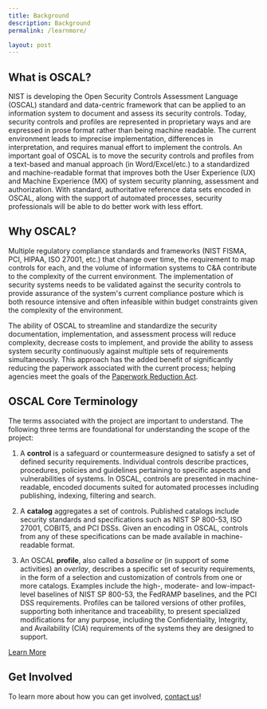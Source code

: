 ```yaml
---
title: Background
description: Background
permalink: /learnmore/

layout: post
---
```


## What is OSCAL?

NIST is developing the Open Security Controls Assessment Language (OSCAL) standard and data-centric framework that can be applied to an information system to document and assess its security controls. Today, security controls and profiles are represented in proprietary ways and are expressed in prose format rather than being machine readable. The current environment leads to imprecise implementation, differences in interpretation, and requires manual effort to implement the controls. An important goal of OSCAL is to move the security controls and profiles from a text-based and manual approach (in Word/Excel/etc.) to a standardized and machine-readable format that improves both the User Experience (UX) and Machine Experience (MX) of system security planning, assessment and authorization. With standard, authoritative reference data sets encoded in OSCAL, along with the support of automated processes, security professionals will be able to do better work with less effort.

## Why OSCAL?

Multiple regulatory compliance standards and frameworks (NIST FISMA, PCI, HIPAA, ISO 27001, etc.) that change over time, the requirement to map controls for each, and the volume of information systems to C&A contribute to the complexity of the current environment. The implementation of security systems needs to be validated against the security controls to provide assurance of the system's current compliance posture which is both resource intensive and often infeasible within budget constraints given the complexity of the environment.

The ability of OSCAL to streamline and standardize the security documentation, implementation, and assessment process will reduce complexity, decrease costs to implement, and provide the ability to assess system security continuously against multiple sets of requirements simultaneously. This approach has the added benefit of significantly reducing the paperwork associated with the current process; helping agencies meet the goals of the [Paperwork Reduction Act](https://en.wikipedia.org/wiki/Paperwork_Reduction_Act).

## OSCAL Core Terminology

The terms associated with the project are important to understand. The following three terms are foundational for understanding the scope of the project:

1. A **control** is a safeguard or countermeasure designed to satisfy a set of defined security requirements. Individual controls describe practices, procedures, policies and guidelines pertaining to specific aspects and vulnerabilities of systems. In OSCAL, controls are presented in machine-readable, encoded documents suited for automated processes including publishing, indexing, filtering and search.
 
2. A **catalog** aggregates a set of controls. Published catalogs include security standards and specifications such as NIST SP 800-53, ISO 27001, COBIT5, and PCI DSSs. Given an encoding in OSCAL, controls from any of these specifications can be made available in machine-readable format.

3. An OSCAL **profile**, also called a *baseline* or (in support of some activities) an *overlay*, describes a specific set of security requirements, in the form of a selection and customization of controls from one or more catalogs. Examples include the high-, moderate- and low-impact-level baselines of NIST SP 800-53, the FedRAMP baselines, and the PCI DSS requirements. Profiles can be tailored versions of other profiles, supporting both inheritance and traceability, to present specialized modifications for any purpose, including the Confidentiality, Integrity, and Availability (CIA) requirements of the systems they are designed to support.

[Learn More](/docs/)

## Get Involved 

To learn more about how you can get involved, [contact us](contact)!
